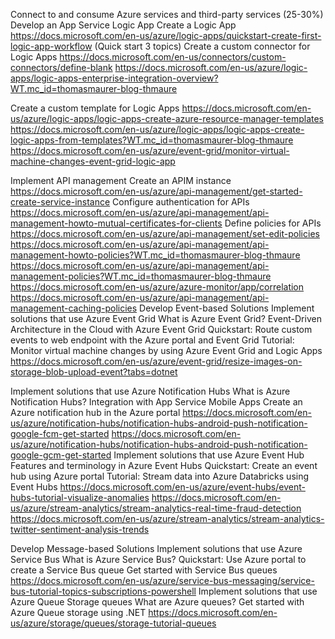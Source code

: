 Connect to and consume Azure services and third-party services (25-30%)
Develop an App Service Logic App
Create a Logic App
https://docs.microsoft.com/en-us/azure/logic-apps/quickstart-create-first-logic-app-workflow
(Quick start 3 topics)
Create a custom connector for Logic Apps
https://docs.microsoft.com/en-us/connectors/custom-connectors/define-blank
https://docs.microsoft.com/en-us/azure/logic-apps/logic-apps-enterprise-integration-overview?WT.mc_id=thomasmaurer-blog-thmaure

Create a custom template for Logic Apps
https://docs.microsoft.com/en-us/azure/logic-apps/logic-apps-create-azure-resource-manager-templates
https://docs.microsoft.com/en-us/azure/logic-apps/logic-apps-create-logic-apps-from-templates?WT.mc_id=thomasmaurer-blog-thmaure
https://docs.microsoft.com/en-us/azure/event-grid/monitor-virtual-machine-changes-event-grid-logic-app

Implement API management
Create an APIM instance
https://docs.microsoft.com/en-us/azure/api-management/get-started-create-service-instance
Configure authentication for APIs
https://docs.microsoft.com/en-us/azure/api-management/api-management-howto-mutual-certificates-for-clients
Define policies for APIs
https://docs.microsoft.com/en-us/azure/api-management/set-edit-policies
https://docs.microsoft.com/en-us/azure/api-management/api-management-howto-policies?WT.mc_id=thomasmaurer-blog-thmaure
https://docs.microsoft.com/en-us/azure/api-management/api-management-policies?WT.mc_id=thomasmaurer-blog-thmaure
https://docs.microsoft.com/en-us/azure/azure-monitor/app/correlation
https://docs.microsoft.com/en-us/azure/api-management/api-management-caching-policies
Develop Event-based Solutions
Implement solutions that use Azure Event Grid
What is Azure Event Grid?
Event-Driven Architecture in the Cloud with Azure Event Grid
Quickstart: Route custom events to web endpoint with the Azure portal and Event Grid
Tutorial: Monitor virtual machine changes by using Azure Event Grid and Logic Apps
https://docs.microsoft.com/en-us/azure/event-grid/resize-images-on-storage-blob-upload-event?tabs=dotnet

Implement solutions that use Azure Notification Hubs
What is Azure Notification Hubs?
Integration with App Service Mobile Apps
Create an Azure notification hub in the Azure portal
https://docs.microsoft.com/en-us/azure/notification-hubs/notification-hubs-android-push-notification-google-fcm-get-started
https://docs.microsoft.com/en-us/azure/notification-hubs/notification-hubs-android-push-notification-google-gcm-get-started
Implement solutions that use Azure Event Hub
Features and terminology in Azure Event Hubs
Quickstart: Create an event hub using Azure portal
Tutorial: Stream data into Azure Databricks using Event Hubs
https://docs.microsoft.com/en-us/azure/event-hubs/event-hubs-tutorial-visualize-anomalies
https://docs.microsoft.com/en-us/azure/stream-analytics/stream-analytics-real-time-fraud-detection
https://docs.microsoft.com/en-us/azure/stream-analytics/stream-analytics-twitter-sentiment-analysis-trends

Develop Message-based Solutions
Implement solutions that use Azure Service Bus
What is Azure Service Bus?
Quickstart: Use Azure portal to create a Service Bus queue
Get started with Service Bus queues
https://docs.microsoft.com/en-us/azure/service-bus-messaging/service-bus-tutorial-topics-subscriptions-powershell
Implement solutions that use Azure Queue Storage queues
What are Azure queues?
Get started with Azure Queue storage using .NET
https://docs.microsoft.com/en-us/azure/storage/queues/storage-tutorial-queues




